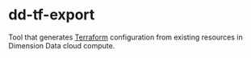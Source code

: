 # dd-tf-export
Tool that generates [Terraform](https://terraform.io/) configuration from existing resources in Dimension Data cloud compute.

